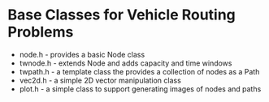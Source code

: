 # Base Classes for Vehicle Routing Problems

 * node.h - provides a basic Node class
 * twnode.h - extends Node and adds capacity and time windows
 * twpath.h - a template class the provides a collection of nodes as a Path
 * vec2d.h - a simple 2D vector manipulation class
 * plot.h - a simple class to support generating images of nodes and paths

